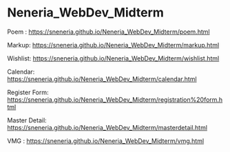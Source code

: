 # Neneria_WebDev_Midterm
Poem : https://sneneria.github.io/Neneria_WebDev_Midterm/poem.html

Markup: https://sneneria.github.io/Neneria_WebDev_Midterm/markup.html

Wishlist: https://sneneria.github.io/Neneria_WebDev_Midterm/wishlist.html

Calendar: https://sneneria.github.io/Neneria_WebDev_Midterm/calendar.html

Register Form: https://sneneria.github.io/Neneria_WebDev_Midterm/registration%20form.html

Master Detail: https://sneneria.github.io/Neneria_WebDev_Midterm/masterdetail.html

VMG : https://sneneria.github.io/Neneria_WebDev_Midterm/vmg.html
